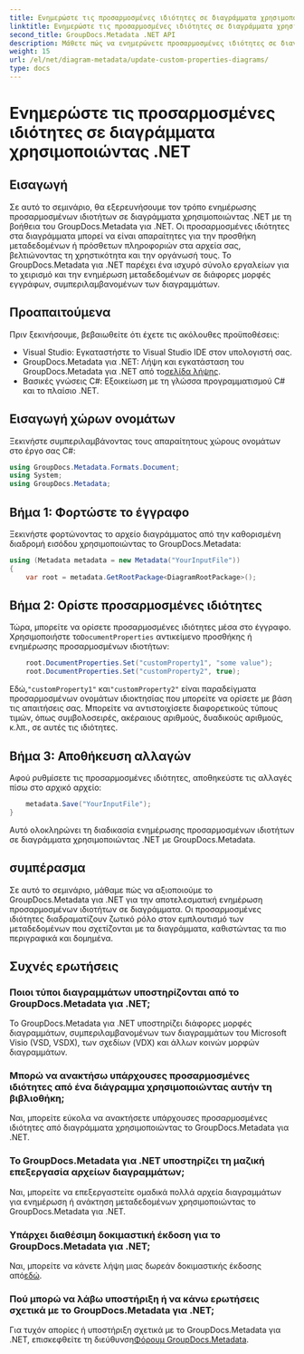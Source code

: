 ```yaml
---
title: Ενημερώστε τις προσαρμοσμένες ιδιότητες σε διαγράμματα χρησιμοποιώντας .NET
linktitle: Ενημερώστε τις προσαρμοσμένες ιδιότητες σε διαγράμματα χρησιμοποιώντας .NET
second_title: GroupDocs.Metadata .NET API
description: Μάθετε πώς να ενημερώνετε προσαρμοσμένες ιδιότητες σε διαγράμματα χρησιμοποιώντας .NET με GroupDocs.Metadata για .NET. Βελτιώστε τα μεταδεδομένα με ευκολία.
weight: 15
url: /el/net/diagram-metadata/update-custom-properties-diagrams/
type: docs
---
```

# Ενημερώστε τις προσαρμοσμένες ιδιότητες σε διαγράμματα χρησιμοποιώντας .NET

## Εισαγωγή
Σε αυτό το σεμινάριο, θα εξερευνήσουμε τον τρόπο ενημέρωσης προσαρμοσμένων ιδιοτήτων σε διαγράμματα χρησιμοποιώντας .NET με τη βοήθεια του GroupDocs.Metadata για .NET. Οι προσαρμοσμένες ιδιότητες στα διαγράμματα μπορεί να είναι απαραίτητες για την προσθήκη μεταδεδομένων ή πρόσθετων πληροφοριών στα αρχεία σας, βελτιώνοντας τη χρηστικότητα και την οργάνωσή τους. Το GroupDocs.Metadata για .NET παρέχει ένα ισχυρό σύνολο εργαλείων για το χειρισμό και την ενημέρωση μεταδεδομένων σε διάφορες μορφές εγγράφων, συμπεριλαμβανομένων των διαγραμμάτων.
## Προαπαιτούμενα
Πριν ξεκινήσουμε, βεβαιωθείτε ότι έχετε τις ακόλουθες προϋποθέσεις:
- Visual Studio: Εγκαταστήστε το Visual Studio IDE στον υπολογιστή σας.
-  GroupDocs.Metadata για .NET: Λήψη και εγκατάσταση του GroupDocs.Metadata για .NET από το[σελίδα λήψης](https://releases.groupdocs.com/metadata/net/).
- Βασικές γνώσεις C#: Εξοικείωση με τη γλώσσα προγραμματισμού C# και το πλαίσιο .NET.

## Εισαγωγή χώρων ονομάτων
Ξεκινήστε συμπεριλαμβάνοντας τους απαραίτητους χώρους ονομάτων στο έργο σας C#:
```csharp
using GroupDocs.Metadata.Formats.Document;
using System;
using GroupDocs.Metadata;
```
## Βήμα 1: Φορτώστε το έγγραφο
Ξεκινήστε φορτώνοντας το αρχείο διαγράμματος από την καθορισμένη διαδρομή εισόδου χρησιμοποιώντας το GroupDocs.Metadata:
```csharp
using (Metadata metadata = new Metadata("YourInputFile"))
{
    var root = metadata.GetRootPackage<DiagramRootPackage>();
```
## Βήμα 2: Ορίστε προσαρμοσμένες ιδιότητες
 Τώρα, μπορείτε να ορίσετε προσαρμοσμένες ιδιότητες μέσα στο έγγραφο. Χρησιμοποιήστε το`DocumentProperties` αντικείμενο προσθήκης ή ενημέρωσης προσαρμοσμένων ιδιοτήτων:
```csharp
    root.DocumentProperties.Set("customProperty1", "some value");
    root.DocumentProperties.Set("customProperty2", true);
```
 Εδώ,`"customProperty1"` και`"customProperty2"` είναι παραδείγματα προσαρμοσμένων ονομάτων ιδιοκτησίας που μπορείτε να ορίσετε με βάση τις απαιτήσεις σας. Μπορείτε να αντιστοιχίσετε διαφορετικούς τύπους τιμών, όπως συμβολοσειρές, ακέραιους αριθμούς, δυαδικούς αριθμούς, κ.λπ., σε αυτές τις ιδιότητες.
## Βήμα 3: Αποθήκευση αλλαγών
Αφού ρυθμίσετε τις προσαρμοσμένες ιδιότητες, αποθηκεύστε τις αλλαγές πίσω στο αρχικό αρχείο:
```csharp
    metadata.Save("YourInputFile");
}
```
Αυτό ολοκληρώνει τη διαδικασία ενημέρωσης προσαρμοσμένων ιδιοτήτων σε διαγράμματα χρησιμοποιώντας .NET με GroupDocs.Metadata.

## συμπέρασμα
Σε αυτό το σεμινάριο, μάθαμε πώς να αξιοποιούμε το GroupDocs.Metadata για .NET για την αποτελεσματική ενημέρωση προσαρμοσμένων ιδιοτήτων σε διαγράμματα. Οι προσαρμοσμένες ιδιότητες διαδραματίζουν ζωτικό ρόλο στον εμπλουτισμό των μεταδεδομένων που σχετίζονται με τα διαγράμματα, καθιστώντας τα πιο περιγραφικά και δομημένα.

## Συχνές ερωτήσεις
### Ποιοι τύποι διαγραμμάτων υποστηρίζονται από το GroupDocs.Metadata για .NET;
Το GroupDocs.Metadata για .NET υποστηρίζει διάφορες μορφές διαγραμμάτων, συμπεριλαμβανομένων των διαγραμμάτων του Microsoft Visio (VSD, VSDX), των σχεδίων (VDX) και άλλων κοινών μορφών διαγραμμάτων.
### Μπορώ να ανακτήσω υπάρχουσες προσαρμοσμένες ιδιότητες από ένα διάγραμμα χρησιμοποιώντας αυτήν τη βιβλιοθήκη;
Ναι, μπορείτε εύκολα να ανακτήσετε υπάρχουσες προσαρμοσμένες ιδιότητες από διαγράμματα χρησιμοποιώντας το GroupDocs.Metadata για .NET.
### Το GroupDocs.Metadata για .NET υποστηρίζει τη μαζική επεξεργασία αρχείων διαγραμμάτων;
Ναι, μπορείτε να επεξεργαστείτε ομαδικά πολλά αρχεία διαγραμμάτων για ενημέρωση ή ανάκτηση μεταδεδομένων χρησιμοποιώντας το GroupDocs.Metadata για .NET.
### Υπάρχει διαθέσιμη δοκιμαστική έκδοση για το GroupDocs.Metadata για .NET;
 Ναι, μπορείτε να κάνετε λήψη μιας δωρεάν δοκιμαστικής έκδοσης από[εδώ](https://releases.groupdocs.com/).
### Πού μπορώ να λάβω υποστήριξη ή να κάνω ερωτήσεις σχετικά με το GroupDocs.Metadata για .NET;
 Για τυχόν απορίες ή υποστήριξη σχετικά με το GroupDocs.Metadata για .NET, επισκεφθείτε τη διεύθυνση[Φόρουμ GroupDocs.Metadata](https://forum.groupdocs.com/c/metadata/14).